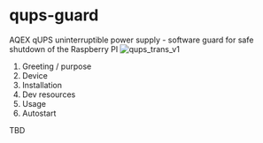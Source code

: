 # qups-guard
AQEX qUPS uninterruptible power supply - software guard for safe shutdown of the Raspberry PI
![qups_trans_v1](https://user-images.githubusercontent.com/101105892/157266323-7faa3947-2520-4996-8900-2e5b6d1450db.png)

1. Greeting / purpose
2. Device
3. Installation
4. Dev resources
5. Usage
6. Autostart

TBD
